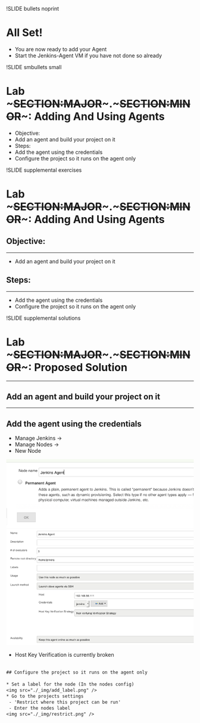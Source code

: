 !SLIDE bullets noprint
# All Set!
* You are now ready to add your Agent
* Start the Jenkins-Agent VM if you have not done so already

!SLIDE smbullets small
# Lab ~~~SECTION:MAJOR~~~.~~~SECTION:MINOR~~~: Adding And Using Agents
* Objective:
 * Add an agent and build your project on it
* Steps:
 * Add the agent using the credentials
 * Configure the project so it runs on the agent only

!SLIDE supplemental exercises
# Lab ~~~SECTION:MAJOR~~~.~~~SECTION:MINOR~~~: Adding And Using Agents

## Objective:

****

* Add an agent and build your project on it

## Steps:

****

* Add the agent using the credentials
* Configure the project so it runs on the agent only

!SLIDE supplemental solutions
# Lab ~~~SECTION:MAJOR~~~.~~~SECTION:MINOR~~~: Proposed Solution

****

## Add an agent and build your project on it

****

## Add the agent using the credentials

* Manage Jenkins ->
* Manage Nodes ->
* New Node

<img src="./_img/add_node2.png" style="width:600px" />
<img src="./_img/add_node.png" style="width:600px" />

* Host Key Verification is currently broken

~~~PAGEBREAK~~~

## Configure the project so it runs on the agent only

* Set a label for the node (In the nodes config)
<img src="./_img/add_label.png" />
* Go to the projects settings
 - 'Restrict where this project can be run'
 - Enter the nodes label
<img src="./_img/restrict.png" />

